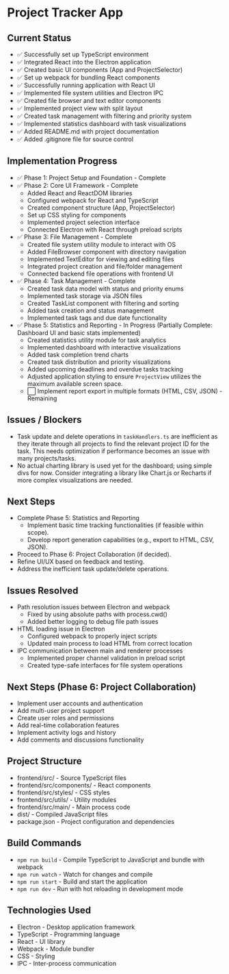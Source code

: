 # Project Tracker App

## Current Status
* ✅ Successfully set up TypeScript environment
* ✅ Integrated React into the Electron application
* ✅ Created basic UI components (App and ProjectSelector)
* ✅ Set up webpack for bundling React components
* ✅ Successfully running application with React UI
* ✅ Implemented file system utilities and Electron IPC
* ✅ Created file browser and text editor components
* ✅ Implemented project view with split layout
* ✅ Created task management with filtering and priority system
* ✅ Implemented statistics dashboard with task visualizations
* ✅ Added README.md with project documentation
* ✅ Added .gitignore file for source control

## Implementation Progress
* ✅ Phase 1: Project Setup and Foundation - Complete
* ✅ Phase 2: Core UI Framework - Complete
  * Added React and ReactDOM libraries
  * Configured webpack for React and TypeScript
  * Created component structure (App, ProjectSelector)
  * Set up CSS styling for components
  * Implemented project selection interface
  * Connected Electron with React through preload scripts
* ✅ Phase 3: File Management - Complete
  * Created file system utility module to interact with OS
  * Added FileBrowser component with directory navigation
  * Implemented TextEditor for viewing and editing files
  * Integrated project creation and file/folder management
  * Connected backend file operations with frontend UI
* ✅ Phase 4: Task Management - Complete
  * Created task data model with status and priority enums
  * Implemented task storage via JSON files
  * Created TaskList component with filtering and sorting
  * Added task creation and status management
  * Implemented task tags and due date functionality
* ✅ Phase 5: Statistics and Reporting - In Progress (Partially Complete: Dashboard UI and basic stats implemented)
  * Created statistics utility module for task analytics
  * Implemented dashboard with interactive visualizations
  * Added task completion trend charts
  * Created task distribution and priority visualizations
  * Added upcoming deadlines and overdue tasks tracking
  * Adjusted application styling to ensure `ProjectView` utilizes the maximum available screen space.
  * ⬜ Implement report export in multiple formats (HTML, CSV, JSON) - Remaining

## Issues / Blockers
* Task update and delete operations in `taskHandlers.ts` are inefficient as they iterate through all projects to find the relevant project ID for the task. This needs optimization if performance becomes an issue with many projects/tasks.
* No actual charting library is used yet for the dashboard; using simple divs for now. Consider integrating a library like Chart.js or Recharts if more complex visualizations are needed.

## Next Steps
* Complete Phase 5: Statistics and Reporting
    * Implement basic time tracking functionalities (if feasible within scope).
    * Develop report generation capabilities (e.g., export to HTML, CSV, JSON).
* Proceed to Phase 6: Project Collaboration (if decided).
* Refine UI/UX based on feedback and testing.
* Address the inefficient task update/delete operations.

## Issues Resolved
* Path resolution issues between Electron and webpack
  * Fixed by using absolute paths with process.cwd()
  * Added better logging to debug file path issues
* HTML loading issue in Electron
  * Configured webpack to properly inject scripts
  * Updated main process to load HTML from correct location
* IPC communication between main and renderer processes
  * Implemented proper channel validation in preload script
  * Created type-safe interfaces for file system operations

## Next Steps (Phase 6: Project Collaboration)
* Implement user accounts and authentication
* Add multi-user project support
* Create user roles and permissions
* Add real-time collaboration features
* Implement activity logs and history
* Add comments and discussions functionality

## Project Structure
* frontend/src/ - Source TypeScript files
* frontend/src/components/ - React components
* frontend/src/styles/ - CSS styles
* frontend/src/utils/ - Utility modules
* frontend/src/main/ - Main process code
* dist/ - Compiled JavaScript files
* package.json - Project configuration and dependencies

## Build Commands
* `npm run build` - Compile TypeScript to JavaScript and bundle with webpack
* `npm run watch` - Watch for changes and compile
* `npm run start` - Build and start the application
* `npm run dev` - Run with hot reloading in development mode

## Technologies Used
* Electron - Desktop application framework
* TypeScript - Programming language
* React - UI library
* Webpack - Module bundler
* CSS - Styling
* IPC - Inter-process communication 